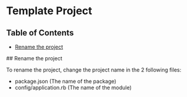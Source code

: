 # Template Project

## Table of Contents

- [Rename the project](#rename_project)

## Rename the project

To rename the project, change the project name in the 2 following files:
- package.json (The name of the package)
- config/application.rb (The name of the module)
